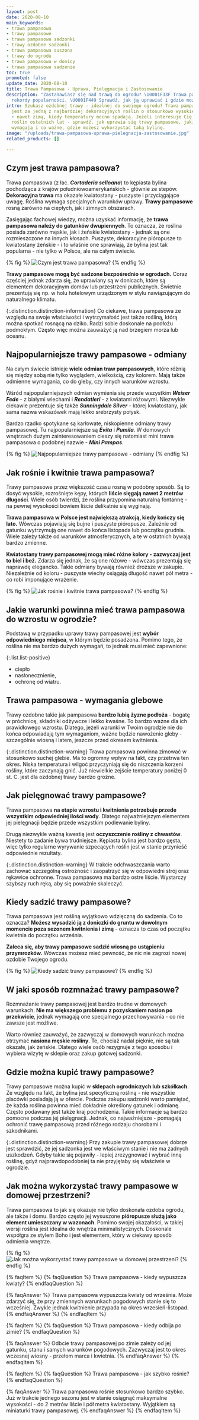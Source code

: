 ```yaml
---
layout: post
date: 2020-08-10
main_keywords:
- trawa pampasowa
- trawy pampasowe
- trawa pampasowa sadzonki
- trawy ozdobne sadzonki
- trawa pampasowa suszona
- trawy do ogrodu
- trawa pampasowa w donicy
- trawa pampasowa sadzenie
toc: true
promoted: false
update_date: 2020-08-10
title: Trawa Pampasowa - Uprawa, Pielęgnacja i Zastosowanie
description: "Zastanawiasz się nad trawą do ogrodu? \U0001F33F Trawa pampasowa bije
  rekordy popularności. \U0001F449 Sprawdź, jak ją uprawiać i gdzie można ją wykorzystać."
intro: Szukasz ozdobnej trawy - idealnej do swojego ogrodu? Trawa pampasowa uważana
  jest za jedną z najbardziej dekoracyjnych roślin o stosunkowo wysokie wytrzymałości
  - nawet zimą, kiedy temperatury mocno spadają. Jeżeli interesuje Cię jedna z najpopularniejszych
  roślin ostatnich lat - sprawdź, jak uprawia się trawy pampasowe, jakich warunków
  wymagają i co ważne, gdzie możesz wykorzystać taką bylinę.
image: "/uploads/trawa-pampasowa-uprawa-pielegnacja-zastosowanie.jpg"
related_products: []

---
```

## Czym jest trawa pampasowa?

Trawa pampasowa (z łac. **_Cortaderia selloana_**) to kępiasta bylina pochodząca z krajów południowoamerykańskich - głównie ze stepów. **Dekoracyjna trawa** ma okazałe kwiatostany - puszyste i przyciągające uwagę. Roślina wymaga specjalnych warunków uprawy. **Trawy pampasowe** rosną zarówno na ciepłych, jak i zimnych obszarach.

Zasięgając fachowej wiedzy, można uzyskać informację, że **trawa pampasowa należy do gatunków dwupiennych**. To oznacza, że roślina posiada zarówno męskie, jak i żeńskie kwiatostany - jednak są one rozmieszczone na innych kłosach. Puszyste, dekoracyjne pióropusze to kwiatostany żeńskie - i to właśnie one sprawiają, że bylina jest tak popularna - nie tylko w Polsce, ale na całym świecie.

{% fig %}
![Czym jest trawa pampasowa?](/uploads/trawa-pampasowa-biala.jpg "Czym jest trawa pampasowa?")
{% endfig %}

**Trawy pampasowe mogą być sadzone bezpośrednio w ogrodach.** Coraz częściej jednak zdarza się, że uprawiany są w donicach, które są elementem dekoracyjnym domów lub przestrzeni publicznych. Świetnie prezentują się np. w holu hotelowym urządzonym w stylu nawiązującym do naturalnego klimatu.

{:.distinction.distinction-information}
Co ciekawe, trawa pampasowa ze względu na swoje właściwości i wytrzymałość jest także rośliną, którą można spotkać rosnącą na dziko. Radzi sobie doskonale na podłożu podmokłym. Często więc można zauważyć ją nad brzegiem morza lub oceanu.

## Najpopularniejsze trawy pampasowe - odmiany

Na całym świecie istnieje **wiele odmian traw pampasowych**, które różnią się między sobą nie tylko wyglądem, wielkością, czy kolorem. Mają także odmienne wymagania, co do gleby, czy innych warunków wzrostu.

Wśród najpopularniejszych odmian wymienia się przede wszystkim **_Weiser Fede_** - z białymi wiechami i **_Rendatleri_** - z kwiatami różowymi. Niezwykle ciekawie prezentuje się także **_Sunningdale Silver_** - której kwiatostany, jak sama nazwa wskazówek mają lekko srebrzysty połysk.

Bardzo rzadko spotykane są karłowate, niskopienne odmiany trawy pampasowej. Tu najpopularniejsze są **_Evita_** i **_Pumila_**. W domowych wnętrzach dużym zainteresowaniem cieszy się natomiast mini trawa pampasowa o podobnej nazwie - **_Mini Pampas_**.

{% fig %}
![Najpopularniejsze trawy pampasowe - odmiany](/uploads/trawa-pampasowa-bagna.jpg "Najpopularniejsze trawy pampasowe - odmiany")
{% endfig %}

## Jak rośnie i kwitnie trawa pampasowa?

Trawy pampasowe przez większość czasu rosną w podobny sposób. Są to dosyć wysokie, rozrośnięte kępy, których **liście sięgają nawet 2 metrów długości**. Wiele osób twierdzi, że roślina przypomina naturalną fontannę - na pewnej wysokości bowiem liście delikatnie się wyginają.

**Trawa pampasowa w Polsce jest największą atrakcją, kiedy kończy się lato.** Wówczas pojawiają się bujne i puszyste pióropusze. Zależnie od gatunku wytrzymują one nawet do końca listopada lub początku grudnia. Wiele zależy także od warunków atmosferycznych, a te w ostatnich bywają bardzo zmienne.

**Kwiatostany trawy pampasowej mogą mieć różne kolory - zazwyczaj jest to biel i beż.** Zdarza się jednak, że są one różowe - wówczas prezentują się naprawdę elegancko. Takie odmiany bywają również droższe w zakupie. Niezależnie od koloru - puszyste wiechy osiągają długość nawet pół metra - co robi imponujące wrażenie.

{% fig %}
![Jak rośnie i kwitnie trawa pampasowa?](/uploads/trawa-pampasowa-ocean.jpg "Jak rośnie i kwitnie trawa pampasowa?")
{% endfig %}

## Jakie warunki powinna mieć trawa pampasowa do wzrostu w ogrodzie?

Podstawą w przypadku uprawy trawy pampasowej jest **wybór odpowiedniego miejsca**, w którym będzie posadzona. Pomimo tego, że roślina nie ma bardzo dużych wymagań, to jednak musi mieć zapewnione:

{:.list.list-positive}

* ciepło
* nasłonecznienie,
* ochronę od wiatru.

## Trawa pampasowa - wymagania glebowe

Trawy ozdobne takie jak pampasowa **bardzo lubią żyzne podłoża** - bogatę w próchnicę, składniki odżywcze i lekko kwaśne. To bardzo ważne dla ich prawidłowego wzrostu. Dlatego, jeżeli warunki w Twoim ogrodzie nie do końca odpowiadają tym wymaganiom, ważne będzie nawożenie gleby - szczególnie wiosną i latem, jeszcze przed okresem kwitnienia.

{:.distinction.distinction-warning}
Trawa pampasowa powinna zimować w stosunkowo suchej glebie. Ma to ogromny wpływ na fakt, czy przetrwa ten okres. Niska temperatura i wilgoć przyczyniają się do niszczenia korzeni rośliny, które zaczynają gnić. Już niewielkie zejście temperatury poniżej 0 st. C. jest dla ozdobnej trawy bardzo groźne.

## Jak pielęgnować trawy pampasowe?

Trawa pampasowa **na etapie wzrostu i kwitnienia potrzebuje przede wszystkim odpowiedniej ilości wody**. Dlatego najważniejszym elementem jej pielęgnacji będzie przede wszystkim podlewanie byliny.

Drugą niezwykle ważną kwestią jest **oczyszczenie rośliny z chwastów**. Niestety to zadanie bywa trudniejsze. Kępiasta bylina jest bardzo gęsta, więc tylko regularne wyrywanie szpecących roślin jest w stanie przynieść odpowiednie rezultaty.

{:.distinction.distinction-warning}
W trakcie odchwaszczania warto zachować szczególną ostrożność i zaopatrzyć się w odpowiedni strój oraz rękawice ochronne. Trawa pampasowa ma bardzo ostre liście. Wystarczy szybszy ruch ręką, aby się poważnie skaleczyć.

## Kiedy sadzić trawy pampasowe?

Trawa pampasowa jest rośliną wyjątkowo wdzięczną do sadzenia. Co to oznacza? **Możesz wysadzić ją z doniczki do gruntu w dowolnym momencie poza sezonem kwitnienia i zimą** - oznacza to czas od początku kwietnia do początku września.

**Zaleca się, aby trawy pampasowe sadzić wiosną po ustąpieniu przymrozków.** Wówczas możesz mieć pewność, że nic nie zagrozi nowej ozdobie Twojego ogrodu.

{% fig %}
![Kiedy sadzić trawy pampasowe?](/uploads/trawa-pampasowa-zima.jpg "Kiedy sadzić trawy pampasowe?")
{% endfig %}

## W jaki sposób rozmnażać trawy pampasowe?

Rozmnażanie trawy pampasowej jest bardzo trudne w domowych warunkach. **Nie ma większego problemu z pozyskaniem nasion po przekwicie**, jednak wymagają one specjalnego przechowywania - co nie zawsze jest możliwe.

Warto również zauważyć, że zazwyczaj w domowych warunkach można otrzymać **nasiona męskie rośliny**. Te, chociaż nadal pięknie, nie są tak okazałe, jak żeńskie. Dlatego wiele osób rezygnuje z tego sposobu i wybiera wizytę w sklepie oraz zakup gotowej sadzonki.

## Gdzie można kupić trawy pampasowe?

Trawy pampasowe można kupić w **sklepach ogrodniczych lub szkółkach**. Ze względu na fakt, że bylina jest specyficzną rośliną - nie wszystkie placówki posiadają ją w ofercie. Podczas zakupu sadzonki warto pamiętać, że każda roślina powinna mieć dokładnie określony gatunek i odmianę. Często podawany jest także kraj pochodzenia. Takie informacje są bardzo pomocne podczas jej pielęgnacji. Jednak, co najważniejsze - pomagają ochronić trawę pampasową przed różnego rodzaju chorobami i szkodnikami.

{:.distinction.distinction-warning}
Przy zakupie trawy pampasowej dobrze jest sprawdzić, że jej sadzonka jest we właściwym stanie i nie ma żadnych uszkodzeń. Gdyby takie się pojawiły - lepiej zrezygnować i wybrać inną roślinę, gdyż najprawdopodobniej ta nie przyjęłaby się właściwie w ogrodzie.

## Jak można wykorzystać trawy pampasowe w domowej przestrzeni?

Trawa pampasowa to jak się okazuje nie tylko doskonała ozdoba ogrodu, ale także i domu. Bardzo często jej wysuszone **pióropusze służą jako element umieszczany w wazonach**. Pomimo swojej okazałości, w takiej wersji roślina jest idealna do wnętrza minimalistycznych. Doskonale współgra ze stylem Boho i jest elementem, który w ciekawy sposób odmienia wnętrze.

{% fig %}
![Jak można wykorzystać trawy pampasowe w domowej przestrzeni?](/uploads/trawa-pampasowa-bukiet.jpg "Jak można wykorzystać trawy pampasowe w domowej przestrzeni?")
{% endfig %}

{% faqItem %}
{% faqQuestion %}
Trawa pampasowa - kiedy wypuszcza kwiaty?
{% endfaqQuestion %}

{% faqAnswer %} Trawa pampasowa wypuszcza kwiaty od września. Może zdarzyć się, że przy zmiennych warunkach pogodowych stanie się to wcześniej. Zwykle jednak kwitnienie przypada na okres wrzesień-listopad.
{% endfaqAnswer %}
{% endfaqItem %}

{% faqItem %}
{% faqQuestion %}
Trawa pampasowa - kiedy odbija po zimie?
{% endfaqQuestion %}

{% faqAnswer %}
Odbcie trawy pampasowej po zimie zależy od jej gatunku, stanu i samych warunków pogodowych. Zazwyczaj jest to okres wczesnej wiosny - przełom marca i kwietnia.
{% endfaqAnswer %}
{% endfaqItem %}

{% faqItem %}
{% faqQuestion %}
Trawa pampasowa - jak szybko rośnie?
{% endfaqQuestion %}

{% faqAnswer %}
Trawa pampasowa rośnie stosunkowo bardzo szybko. Już w trakcie jednego sezonu jest w stanie osiągnąć maksymalne wysokości - do 2 metrów liście i pół metra kwiatostany. Wyjątkiem są miniaturki trawy pampasowej.
{% endfaqAnswer %}
{% endfaqItem %}
